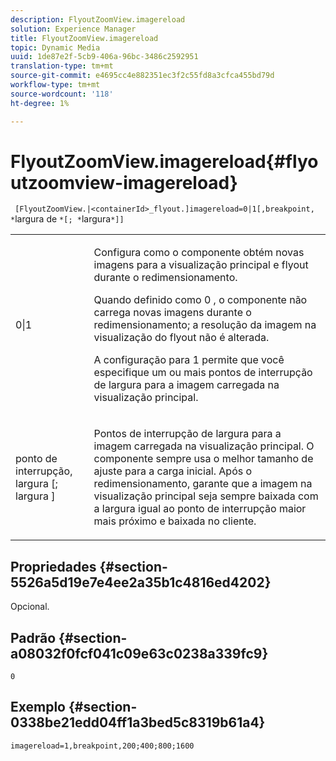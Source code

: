 ```yaml
---
description: FlyoutZoomView.imagereload
solution: Experience Manager
title: FlyoutZoomView.imagereload
topic: Dynamic Media
uuid: 1de87e2f-5cb9-406a-96bc-3486c2592951
translation-type: tm+mt
source-git-commit: e4695cc4e882351ec3f2c55fd8a3cfca455bd79d
workflow-type: tm+mt
source-wordcount: '118'
ht-degree: 1%

---
```



# FlyoutZoomView.imagereload{#flyoutzoomview-imagereload}

` [FlyoutZoomView.|<containerId>_flyout.]imagereload=0|1[,breakpoint, *`largura de `*[; *`largura`*]]`

<table id="table_42CA0074AD7C4F0D9FC81E9FCB0591C0"> 
 <tbody> 
  <tr> 
   <td colname="col1"> <p> <span class="codeph"> 0|1  </span> </p> </td> 
   <td colname="col2"> <p> Configura como o componente obtém novas imagens para a visualização principal e flyout durante o redimensionamento. </p> <p>Quando definido como <span class="codeph"> 0 </span>, o componente não carrega novas imagens durante o redimensionamento; a resolução da imagem na visualização do flyout não é alterada. </p> <p>A configuração para <span class="codeph"> 1 </span> permite que você especifique um ou mais pontos de interrupção de largura para a imagem carregada na visualização principal. </p> </td> 
  </tr> 
  <tr> 
   <td colname="col1"> <p> <span class="codeph"> ponto de interrupção,  <span class="varname"> largura  </span>[;  <span class="varname"> largura  </span>]  </span> </p> </td> 
   <td colname="col2"> <p> Pontos de interrupção de largura para a imagem carregada na visualização principal. O componente sempre usa o melhor tamanho de ajuste para a carga inicial. Após o redimensionamento, garante que a imagem na visualização principal seja sempre baixada com a largura igual ao ponto de interrupção maior mais próximo e baixada no cliente. </p> </td> 
  </tr> 
 </tbody> 
</table>

## Propriedades {#section-5526a5d19e7e4ee2a35b1c4816ed4202}

Opcional.

## Padrão {#section-a08032f0fcf041c09e63c0238a339fc9}

`0`

## Exemplo {#section-0338be21edd04ff1a3bed5c8319b61a4}

`imagereload=1,breakpoint,200;400;800;1600`
